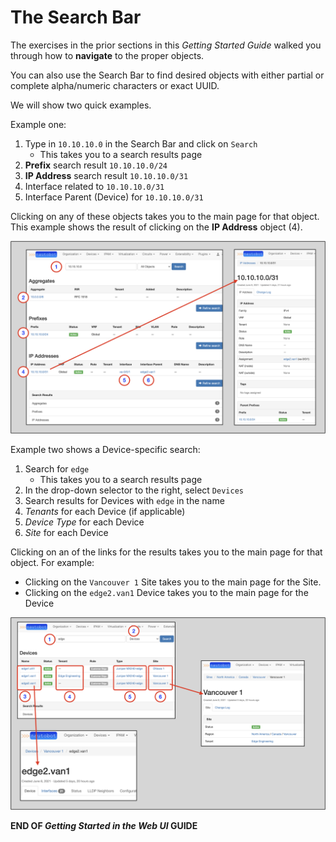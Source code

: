 # The Search Bar

The exercises in the prior sections in this *Getting Started Guide* walked you through how to **navigate** to the proper objects.

You can also use the Search Bar to find desired objects with either partial or complete alpha/numeric characters or exact UUID.

We will show two quick examples.

Example one:

1. Type in `10.10.10.0` in the Search Bar and click on `Search`
    * This takes you to a search results page
2. **Prefix** search result `10.10.10.0/24`
3. **IP Address** search result `10.10.10.0/31`
4. Interface related to `10.10.10.0/31`
5. Interface Parent (Device) for `10.10.10.0/31`

Clicking on any of these objects takes you to the main page for that object.
This example shows the result of clicking on the **IP Address** object (4).

![Address search v2](../images/getting-started-nautobot-ui/42-address-search-v2.png)

Example two shows a Device-specific search:

1. Search for `edge`
    * This takes you to a search results page
2. In the drop-down selector to the right, select `Devices`
3. Search results for Devices with `edge` in the name
4. *Tenants* for each Device (if applicable)
5. *Device Type* for each Device
6. *Site* for each Device

Clicking on an of the links for the results takes you to the main page for that object. For example:

* Clicking on the `Vancouver 1` Site takes you to the main page for the Site.
* Clicking on the `edge2.van1` Device takes you to the main page for the Device

![Device search results](../images/getting-started-nautobot-ui/41-device-search-results.png)

**END OF *Getting Started in the Web UI* GUIDE**
